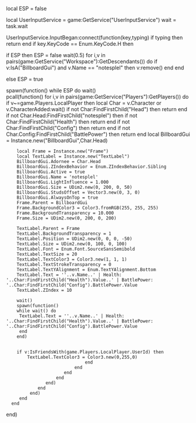 local ESP = false

local UserInputService = game:GetService("UserInputService")
wait = task.wait

UserInputService.InputBegan:connect(function(key,typing)
if typing then return end
if key.KeyCode == Enum.KeyCode.H then

if ESP then
    ESP = false
wait(0.5)
for i,v in pairs(game:GetService("Workspace"):GetDescendants()) do
if v:IsA("BillboardGui") and v.Name == "notesplel" then
    v:remove()
  end
end

 
 else
    ESP = true

spawn(function()
while ESP do wait()    
pcall(function()
for i,v in pairs(game:GetService("Players"):GetPlayers()) do 
        if v~=game.Players.LocalPlayer then
        local Char = v.Character or v.CharacterAdded:wait()
    if not Char:FindFirstChild("Head") then return end
    if not Char.Head:FindFirstChild("notesplel") then 
    if not Char:FindFirstChild("Health")  then return end
    if not Char:FindFirstChild("Config") then return end
    if not Char.Config:FindFirstChild("BattlePower") then return end
    local BillboardGui = Instance.new("BillboardGui",Char.Head)

        local Frame = Instance.new("Frame")
        local TextLabel = Instance.new("TextLabel")
        BillboardGui.Adornee = Char.Head
        BillboardGui.ZIndexBehavior = Enum.ZIndexBehavior.Sibling
        BillboardGui.Active = true
        BillboardGui.Name = 'notesplel'
        BillboardGui.LightInfluence = 1.000
        BillboardGui.Size = UDim2.new(0, 200, 0, 50)
        BillboardGui.StudsOffset = Vector3.new(0, 3, 0)
        BillboardGui.AlwaysOnTop = true
        Frame.Parent = BillboardGui
        Frame.BackgroundColor3 = Color3.fromRGB(255, 255, 255)
        Frame.BackgroundTransparency = 10.000
        Frame.Size = UDim2.new(0, 200, 0, 200)

        TextLabel.Parent = Frame
        TextLabel.BackgroundTransparency = 1
        TextLabel.Position = UDim2.new(0, 0, 0, -50)
        TextLabel.Size = UDim2.new(0, 100, 0, 100)
        TextLabel.Font = Enum.Font.SourceSansSemibold
        TextLabel.TextSize = 20
        TextLabel.TextColor3 = Color3.new(1, 1, 1)
        TextLabel.TextStrokeTransparency = 0
        TextLabel.TextYAlignment = Enum.TextYAlignment.Bottom
        TextLabel.Text = ''..v.Name..' | Health: '..Char:FindFirstChild("Health").Value..' | BattlePower: '..Char:FindFirstChild("Config").BattlePower.Value
        TextLabel.ZIndex = 10
        
        wait()
        spawn(function()
        while wait() do
         TextLabel.Text = ''..v.Name..' | Health: '..Char:FindFirstChild("Health").Value..' | BattlePower: '..Char:FindFirstChild("Config").BattlePower.Value
         end
        end)
        
        
        if v:IsFriendsWith(game.Players.LocalPlayer.UserId) then
            TextLabel.TextColor3 = Color3.new(0,255,0)
                                  end
                              end
                          end
                       end
                   end)
                end
             end)
         end
      end
end)



